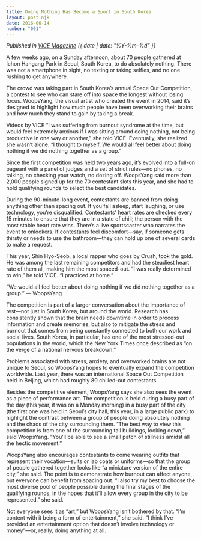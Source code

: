 ```yaml
---
title: Doing Nothing Has Become a Sport in South Korea
layout: post.njk
date: 2016-06-14
number: "001"
---
```


*Published in [VICE Magazine](https://www.vice.com/en/article/doing-nothing-has-become-a-sport-in-south-korea/) {{ date | date: "%Y-%m-%d" }}*

A few weeks ago, on a Sunday afternoon, about 70 people gathered at Ichon Hangang Park in Seoul, South Korea, to do absolutely nothing. There was not a smartphone in sight, no texting or taking selfies, and no one rushing to get anywhere.

The crowd was taking part in South Korea’s annual Space Out Competition, a contest to see who can stare off into space the longest without losing focus. WoopsYang, the visual artist who created the event in 2014, said it’s designed to highlight how much people have been overworking their brains and how much they stand to gain by taking a break.

Videos by VICE
“I was suffering from burnout syndrome at the time, but would feel extremely anxious if I was sitting around doing nothing, not being productive in one way or another,” she told VICE. Eventually, she realized she wasn’t alone. “I thought to myself, We would all feel better about doing nothing if we did nothing together as a group.”

Since the first competition was held two years ago, it’s evolved into a full-on pageant with a panel of judges and a set of strict rules—no phones, no talking, no checking your watch, no dozing off. WoopsYang said more than 2,000 people signed up for the 70 contestant slots this year, and she had to hold qualifying rounds to select the best candidates.

During the 90-minute-long event, contestants are banned from doing anything other than spacing out. If you fall asleep, start laughing, or use technology, you’re disqualified. Contestants’ heart rates are checked every 15 minutes to ensure that they are in a state of chill; the person with the most stable heart rate wins. There’s a live sportscaster who narrates the event to onlookers. If contestants feel discomfort—say, if someone gets thirsty or needs to use the bathroom—they can hold up one of several cards to make a request.

This year, Shin Hyo-Seob, a local rapper who goes by Crush, took the gold. He was among the last remaining competitors and had the steadiest heart rate of them all, making him the most spaced-out. “I was really determined to win,” he told VICE. “I practiced at home.”

“We would all feel better about doing nothing if we did nothing together as a group.” — WoopsYang

The competition is part of a larger conversation about the importance of rest—not just in South Korea, but around the world. Research has consistently shown that the brain needs downtime in order to process information and create memories, but also to mitigate the stress and burnout that comes from being constantly connected to both our work and social lives. South Korea, in particular, has one of the most stressed-out populations in the world, which the New York Times once described as “on the verge of a national nervous breakdown.”

Problems associated with stress, anxiety, and overworked brains are not unique to Seoul, so WoopsYang hopes to eventually expand the competition worldwide. Last year, there was an international Space Out Competition held in Beijing, which had roughly 80 chilled-out contestants.

Besides the competitive element, WoopsYang says she also sees the event as a piece of performance art. The competition is held during a busy part of the day (this year, it was on a Monday morning) in a busy part of the city (the first one was held in Seoul’s city hall; this year, in a large public park) to highlight the contrast between a group of people doing absolutely nothing and the chaos of the city surrounding them. “The best way to view this competition is from one of the surrounding tall buildings, looking down,” said WoopsYang. “You’ll be able to see a small patch of stillness amidst all the hectic movement.”

WoopsYang also encourages contestants to come wearing outfits that represent their vocation—suits or lab coats or uniforms—so that the group of people gathered together looks like “a miniature version of the entire city,” she said. The point is to demonstrate how burnout can affect anyone, but everyone can benefit from spacing out. “I also try my best to choose the most diverse pool of people possible during the final stages of the qualifying rounds, in the hopes that it’ll allow every group in the city to be represented,” she said.

Not everyone sees it as “art,” but WoopsYang isn’t bothered by that. “I’m content with it being a form of entertainment,” she said. “I think I’ve provided an entertainment option that doesn’t involve technology or money”—or, really, doing anything at all.